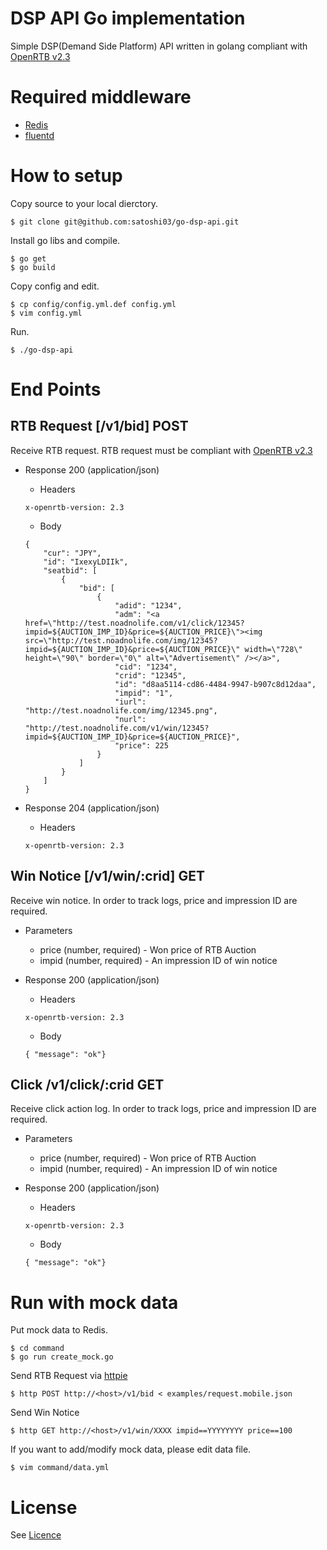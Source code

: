 # DSP API Go implementation

Simple DSP(Demand Side Platform) API written in golang compliant with [OpenRTB v2.3](https://github.com/openrtb/OpenRTB/blob/master/OpenRTB-API-Specification-Version-2-3-FINAL.pdf)

# Required middleware 

- [Redis](http://redis.io/download)
- [fluentd](http://www.fluentd.org/download)

# How to setup

Copy source to your local dierctory.

```
$ git clone git@github.com:satoshi03/go-dsp-api.git
```

Install go libs and compile.

```
$ go get
$ go build
```

Copy config and edit.

```
$ cp config/config.yml.def config.yml
$ vim config.yml
```

Run.

```
$ ./go-dsp-api
```

# End Points

## RTB Request [/v1/bid] POST

Receive RTB request. RTB request must be compliant with [OpenRTB v2.3](https://github.com/openrtb/OpenRTB/blob/master/OpenRTB-API-Specification-Version-2-3-FINAL.pdf)

+ Response 200 (application/json)
  + Headers

  ```
  x-openrtb-version: 2.3
  ```

  + Body

  ```
  {
      "cur": "JPY", 
      "id": "IxexyLDIIk", 
      "seatbid": [
          {
              "bid": [
                  {
                      "adid": "1234", 
                      "adm": "<a href=\"http://test.noadnolife.com/v1/click/12345?impid=${AUCTION_IMP_ID}&price=${AUCTION_PRICE}\"><img src=\"http://test.noadnolife.com/img/12345?impid=${AUCTION_IMP_ID}&price=${AUCTION_PRICE}\" width=\"728\" height=\"90\" border=\"0\" alt=\"Advertisement\" /></a>", 
                      "cid": "1234", 
                      "crid": "12345", 
                      "id": "d8aa5114-cd86-4484-9947-b907c8d12daa", 
                      "impid": "1", 
                      "iurl": "http://test.noadnolife.com/img/12345.png", 
                      "nurl": "http://test.noadnolife.com/v1/win/12345?impid=${AUCTION_IMP_ID}&price=${AUCTION_PRICE}", 
                      "price": 225
                  }
              ]
          }
      ]
  }
  ```

+ Response 204 (application/json)
  + Headers

  ```
  x-openrtb-version: 2.3
  ```

## Win Notice [/v1/win/:crid] GET

Receive win notice. In order to track logs, price and impression ID are required.

+ Parameters
  + price (number, required) - Won price of RTB Auction
  + impid (number, required) - An impression ID of win notice


+ Response 200 (application/json)
  + Headers

  ```
  x-openrtb-version: 2.3
  ```

  + Body

  ```
  { "message": "ok"}
  ```

## Click /v1/click/:crid GET

 Receive click action log. In order to track logs, price and impression ID are required.

+ Parameters
  + price (number, required) - Won price of RTB Auction
  + impid (number, required) - An impression ID of win notice

+ Response 200 (application/json)
  + Headers

  ```
  x-openrtb-version: 2.3
  ```

  + Body

  ```
  { "message": "ok"}
  ```

# Run with mock data

Put mock data to Redis.

```
$ cd command
$ go run create_mock.go
```

Send RTB Request via [httpie](https://github.com/jkbrzt/httpie)

```
$ http POST http://<host>/v1/bid < examples/request.mobile.json
```

Send Win Notice

```
$ http GET http://<host>/v1/win/XXXX impid==YYYYYYYY price==100
```

If you want to add/modify mock data, please edit data file.

```
$ vim command/data.yml
```

# License

See [Licence](https://github.com/satoshi03/go-dsp-api/blob/master/LICENSE)
